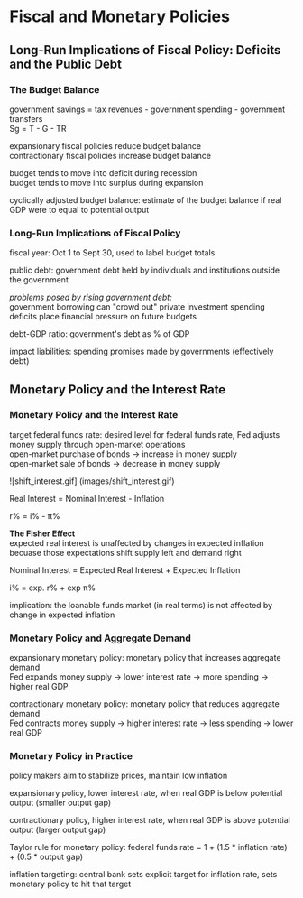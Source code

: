 # Fiscal and Monetary Policies

## Long-Run Implications of Fiscal Policy: Deficits and the Public Debt

### The Budget Balance

government savings = tax revenues - government spending - government transfers  
Sg = T - G - TR

expansionary fiscal policies reduce budget balance  
contractionary fiscal policies increase budget balance  

budget tends to move into deficit during recession  
budget tends to move into surplus during expansion

cyclically adjusted budget balance: estimate of the budget balance if real GDP were to equal to potential output

### Long-Run Implications of Fiscal Policy

fiscal year: Oct 1 to Sept 30, used to label budget totals

public debt: government debt held by individuals and institutions outside the government

*problems posed by rising government debt:*  
government borrowing can "crowd out" private investment spending  
deficits place financial pressure on future budgets

debt-GDP ratio: government's debt as % of GDP

impact liabilities: spending promises made by governments (effectively debt)

## Monetary Policy and the Interest Rate

### Monetary Policy and the Interest Rate

target federal funds rate: desired level for federal funds rate, Fed adjusts money supply through open-market operations  
open-market purchase of bonds -> increase in money supply  
open-market sale of bonds -> decrease in money supply

![shift_interest.gif] (images/shift_interest.gif)

Real Interest = Nominal Interest - Inflation

r% = i% - &pi;%

**The Fisher Effect**  
expected real interest is unaffected by changes in expected inflation  
becuase those expectations shift supply left and demand right  

Nominal Interest = Expected Real Interest + Expected Inflation  

i% = exp. r% + exp &pi;%  

implication: the loanable funds market (in real terms) is not affected by change in expected inflation  

### Monetary Policy and Aggregate Demand

expansionary monetary policy: monetary policy that increases aggregate demand  
Fed expands money supply -> lower interest rate -> more spending -> higher real GDP

contractionary monetary policy: monetary policy that reduces aggregate demand  
Fed contracts money supply -> higher interest rate -> less spending -> lower real GDP

### Monetary Policy in Practice

policy makers aim to stabilize prices, maintain low inflation

expansionary policy, lower interest rate, when real GDP is below potential output (smaller output gap)

contractionary policy, higher interest rate, when real GDP is above potential output (larger output gap)

Taylor rule for monetary policy: federal funds rate = 1 + (1.5 * inflation rate) + (0.5 * output gap)

inflation targeting: central bank sets explicit target for inflation rate, sets monetary policy to hit that target
